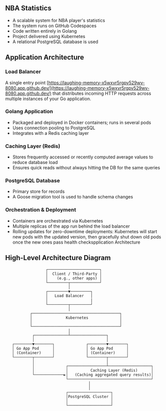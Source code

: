 ## NBA Statistics
- A scalable system for NBA player's statistics
- The system runs on GitHub Codespaces
- Code written entirely in Golang
- Project delivered using Kubernetes
- A relational PostgreSQL database is used

## Application Architecture

### Load Balancer
A single entry point [https://laughing-memory-x5wxvr5rgpv529wv-8080.app.github.dev/](https://laughing-memory-x5wxvr5rgpv529wv-8080.app.github.dev/) that distributes incoming HTTP requests across multiple instances of your Go application.

### Golang Application
- Packaged and deployed in Docker containers; runs in several pods
- Uses connection pooling to PostgreSQL
- Integrates with a Redis caching layer

### Caching Layer (Redis)
- Stores frequently accessed or recently computed average values to reduce database load
- Ensures quick reads without always hitting the DB for the same queries

### PostgreSQL Database
- Primary store for records
- A Goose migration tool is used to handle schema changes

### Orchestration & Deployment
- Containers are orchestrated via Kubernetes
- Multiple replicas of the app run behind the load balancer
- Rolling updates for zero-downtime deployments: Kubernetes will start new pods with the updated version, then gracefully shut down old pods once the new ones pass health checkspplication Architecture

## High-Level Architecture Diagram
                      ┌───────────────────────┐
                      │  Client / Third-Party │
                      │    (e.g., other apps) │
                      └─────────┬─────────────┘
                                │
                      ┌─────────▼─────────┐
                      │   Load Balancer   │
                      │                   |
                      └─────────┬─────────┘
                                │
               ┌───────────────────────────────────────┐
               │               Kubernetes              │
               │                                       │
               └───────────────────────────────────────┘
                                │
                ┌───────────────┴────────────────┐
                │                                │
       ┌────────▼────────┐              ┌────────▼────────┐
       │ Go App Pod      │              │ Go App Pod      │
       │ (Container)     │              │ (Container)     │
       └────────┬────────┘              └────────┬────────┘
                │                                │
                │              ┌─────────────────┴───────────────────┐
                │              │          Caching Layer (Redis)      │
                └─────────────►│   (Caching aggregated query results)│
                               └─────────────────────────────────────┘
                                         │
                                         │
                               ┌───────────────────┐
                               │PostgreSQL Cluster │
                               │                   │
                               └───────────────────┘
